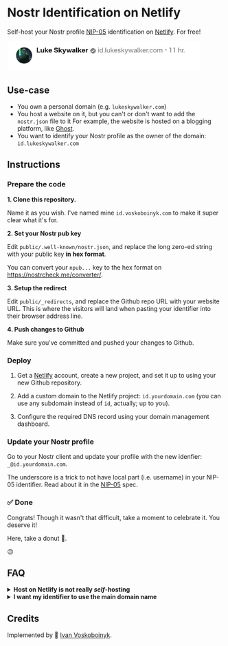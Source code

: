 # Nostr Identification on Netlify

Self-host your Nostr profile [NIP-05] identification on [Netlify]. For free!

<img src="./_docs/demo.png" width="450" alt="Example demonstrating a user named Luke Skywalker with a checkmark next to its NIP-05 identifier: id.lukeskywalker.com">

## Use-case

- You own a personal domain (e.g. `lukeskywalker.com`)
- You host a website on it, but you can't or don't want to add the `nostr.json` file to it 
  For example, the website is hosted on a blogging platform, like [Ghost].
- You want to identify your Nostr profile as the owner of the domain: `id.lukeskywalker.com`
  
## Instructions

### Prepare the code

**1. Clone this repository.**

Name it as you wish. I've named mine `id.voskoboinyk.com` to make it super clear what it's for. 

**2. Set your Nostr pub key**

Edit `public/.well-known/nostr.json`, and replace the long zero-ed string
with your public key **in hex format**. 

You can convert your `npub...` key to the hex format on https://nostrcheck.me/converter/.

**3. Setup the redirect**

Edit `public/_redirects`, and replace the Github repo URL with your website URL. 
This is where the visitors will land when pasting your identifier into their browser address line.  
   
**4. Push changes to Github**

Make sure you've committed and pushed your changes to Github.

### Deploy

1. Get a [Netlify] account, create a new project, 
and set it up to using your new Github repository.

2. Add a custom domain to the Netlify project: `id.yourdomain.com` 
(you can use any subdomain instead of `id`, actually; up to you).

3. Configure the required DNS record using your domain management dashboard. 

### Update your Nostr profile

Go to your Nostr client and update your profile with the new idenfier: `_@id.yourdomain.com`.

The underscore is a trick to not have local part (i.e. username) in your NIP-05 identifier. 
Read about it in the [NIP-05] spec.

### ✅ Done

Congrats! Though it wasn't that difficult, take a moment to celebrate it. You deserve it! 

Here, take a donut 🍩. 

😉

## FAQ

<details>
  <summary>
    <strong>Host on Netlify is not really <em>self</em>-hosting</strong>
  </summary>

  <br>
  Yes, you're right. Host it on your own server for maximum security.
  
  Though with this Netlify setup you're pretty much in full control 
  of your verification, unlike having a _nostrcheck.me_ or a _nostr.com_ identifier. 
  You don't depend on third-parties to identify you. _That's how Nostr is supposed to work!_
  
  This might be a sweet spot for many.
</details>

<details>
  <summary>
    <strong>I want my identifier to use the main domain name</strong>
  </summary>

  <br>
  This is the limitation of hosting the identification outside of your main website.
  
  If you don't like having the `id.` prefix in your identifier, the only was is to
  make the `.well-known/nostr.json` file accessible on your main domain. 
  If you can do that, that's even better.
  
  Also, don't forget about CORS headers too.
  See https://nostr.how/en/guides/get-verified for detailed instructions. 
</details>
  
## Credits

Implemented by 👾 [Ivan Voskoboinyk](https://voskoboinyk.com/).

[NIP-05]: https://github.com/nostr-protocol/nips/blob/master/05.md
[Netlify]: https://www.netlify.com/
[Ghost]: https://ghost.org/

